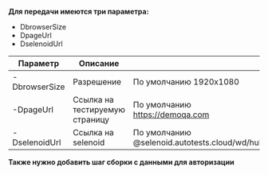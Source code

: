 **Для передачи имеются три параметра:**
- DbrowserSize
- DpageUrl
- DselenoidUrl

| Параметр | Описание ||
| ------ | ------ | ------ |
| -DbrowserSize | Разрешение|По умолчанию 1920x1080 |
| -DpageUrl | Ссылка на тестируемую страницу |По умолчанию https://demoqa.com |
| -DselenoidUrl | Ссылка на selenoid | По умолчанию @selenoid.autotests.cloud/wd/hub |

**Также нужно добавить шаг сборки с данными для авторизации**
